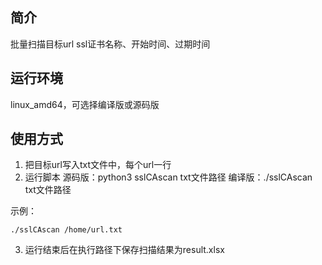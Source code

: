 ## 简介
批量扫描目标url ssl证书名称、开始时间、过期时间

## 运行环境
linux_amd64，可选择编译版或源码版

## 使用方式
1. 把目标url写入txt文件中，每个url一行
2. 运行脚本 
源码版：python3 sslCAscan txt文件路径
编译版：./sslCAscan txt文件路径

示例：
```
./sslCAscan /home/url.txt
```
3. 运行结束后在执行路径下保存扫描结果为result.xlsx
